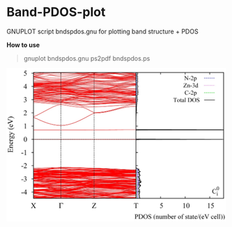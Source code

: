 # Band-PDOS-plot

GNUPLOT script bndspdos.gnu for plotting band structure + PDOS

**How to use**
> gnuplot bndspdos.gnu
> ps2pdf bndspdos.ps 


![GitHub Logo](https://github.com/Dmitry-Skachkov/Band-PDOS-plot/blob/main/bndspdos.jpg)



